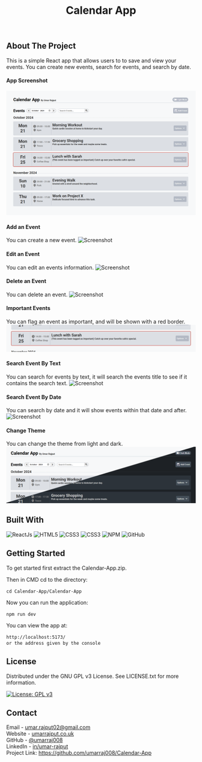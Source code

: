 <h1 align="center">Calendar App</h1>
<br>

## About The Project

This is a simple React app that allows users to to save and view your events. You can create new events, search for events, and search by date.
<br>

#### App Screenshot
![Screenshot](https://raw.githubusercontent.com/umarraj008/Calendar-App/refs/heads/main/Project%20Screenshots/App.png)
<br>

#### Add an Event
You can create a new event.
![Screenshot](https://raw.githubusercontent.com/umarraj008/Calendar-App/refs/heads/main/Project%20Screenshots/addEvent.gif)
<br>

#### Edit an Event
You can edit an events information.
![Screenshot](https://raw.githubusercontent.com/umarraj008/Calendar-App/refs/heads/main/Project%20Screenshots/editEvent.gif)
<br>

#### Delete an Event
You can delete an event.
![Screenshot](https://raw.githubusercontent.com/umarraj008/Calendar-App/refs/heads/main/Project%20Screenshots/deleteEvent.gif)
<br>

#### Important Events
You can flag an event as important, and will be shown with a red border.
![Screenshot](https://raw.githubusercontent.com/umarraj008/Calendar-App/refs/heads/main/Project%20Screenshots/important.png)
<br>

#### Search Event By Text
You can search for events by text, it will search the events title to see if it contains the search text. 
![Screenshot](https://raw.githubusercontent.com/umarraj008/Calendar-App/refs/heads/main/Project%20Screenshots/textSearchEvent.gif)
<br>

#### Search Event By Date
You can search by date and it will show events within that date and after.
![Screenshot](https://raw.githubusercontent.com/umarraj008/Calendar-App/refs/heads/main/Project%20Screenshots/dateSearchEvent.gif)
<br>

#### Change Theme
You can change the theme from light and dark.
![Screenshot](https://raw.githubusercontent.com/umarraj008/Calendar-App/refs/heads/main/Project%20Screenshots/theme.png)

## Built With

![ReactJs](https://img.shields.io/badge/-ReactJs-61DAFB?logo=react&logoColor=white&style=for-the-badge)
![HTML5](https://img.shields.io/badge/html5-%23E34F26.svg?style=for-the-badge&logo=html5&logoColor=white)
![CSS3](https://img.shields.io/badge/css3-%231572B6.svg?style=for-the-badge&logo=css3&logoColor=white)
![CSS3](https://img.shields.io/badge/JavaScript-F7DF1E.svg?style=for-the-badge&logo=JavaScript&logoColor=black)
![NPM](https://img.shields.io/badge/NPM-%23CB3837.svg?style=for-the-badge&logo=npm&logoColor=white)
![GitHub](https://img.shields.io/badge/github-%23121011.svg?style=for-the-badge&logo=github&logoColor=white)


## Getting Started

To get started first extract the Calendar-App.zip.  

Then in CMD cd to the directory:
```
cd Calendar-App/Calendar-App
```
Now you can run the application:
```
npm run dev
```

You can view the app at:
```
http://localhost:5173/ 
or the address given by the console 
```


## License

Distributed under the GNU GPL v3 License. See LICENSE.txt for more information.

[![License: GPL v3](https://img.shields.io/badge/License-GPLv3-blue.svg)](https://www.gnu.org/licenses/gpl-3.0)


## Contact

Email - umar.rajput02@gmail.com  
Website - [umarrajput.co.uk](umarrajput.co.uk)  
GitHub - [@umarraj008](https://github.com/umarraj008)  
LinkedIn - [in/umar-rajput](https://www.linkedin.com/in/umar-rajput/)   
Project Link: https://github.com/umarraj008/Calendar-App
